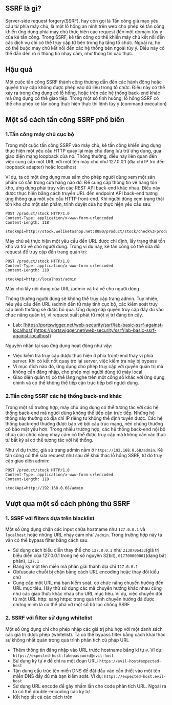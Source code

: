 ## SSRF là gì? ##
Server-side request forgery(SSRF), hay còn gọi là Tấn công giả mạo yêu cầu từ phía máy chủ, là một lỗ hổng an ninh trên web cho phép kẻ tấn công khiến ứng dụng phía máy chủ thực hiện các request đến một domain tùy ý của kẻ tấn công.
Trong SSRF, kẻ tấn công có thể khiến máy chủ kết nối đến các dịch vụ chỉ có thể truy cập từ bên trong hạ tầng tổ chức. Ngoài ra, họ có thể buộc máy chủ kết nối đến các hệ thống bên ngoài tùy ý. Điều này có thể dẫn đến rò rỉ thông tin nhạy cảm, như thông tin xác thực.
## Hậu quả ##
Một cuộc tấn công SSRF thành công thường dẫn đến các hành động hoặc quyền truy cập không được phép vào dữ liệu trong tổ chức. Điều này có thể xảy ra trong ứng dụng có lỗ hổng, hoặc trên các hệ thống back-end khác mà ứng dụng có thể giao tiếp. Trong một số tình huống, lỗ hổng SSRF có thể cho phép kẻ tấn công thực hiện thực thi lệnh tùy ý (command execution)
## Một số cách tấn công SSRF phổ biến ##
### 1.Tấn công máy chủ cục bộ ###
Trong một cuộc tấn công SSRF vào máy chủ, kẻ tấn công khiến ứng dụng thực hiện một yêu cầu HTTP quay lại máy chủ đang lưu trữ ứng dụng, qua giao diện mạng loopback của nó. Thông thường, điều này liên quan đến việc cung cấp một URL với một tên máy chủ như 127.0.0.1 (địa chỉ IP trỏ đến loopback adapter) hoặc localhost

Ví dụ, ta có một ứng dụng mua sắm cho phép người dùng xem một sản phẩm có sẵn trong cửa hàng nào đó. Để cung cấp thông tin về hàng tồn kho, ứng dụng phải truy vấn các REST API back-end khác nhau. Điều này được thực hiện bằng cách truyền URL đến endpoint API back-end tương ứng thông qua một yêu cầu HTTP front-end. Khi người dùng xem trạng thái tồn kho cho một sản phẩm, trình duyệt của họ thực hiện yêu cầu sau:
```
POST /product/stock HTTP/1.0
Content-Type: application/x-www-form-urlencoded
Content-Length: 118

stockApi=http://stock.weliketoshop.net:8080/product/stock/check%3FproductId%3D6%26storeId%3D1
```
Máy chủ sẽ thực hiện một yêu cầu đến URL được chỉ định, lấy trạng thái tồn kho và trả về cho người dùng. Trong ví dụ này, kẻ tấn công có thể sửa đổi request để truy cập đến trang quản trị:
```
POST /product/stock HTTP/1.0
Content-Type: application/x-www-form-urlencoded
Content-Length: 118

stockApi=http://localhost/admin
```
Máy chủ lấy nội dung của URL /admin và trả về cho người dùng.

Thông thường người dùng sẽ không thể truy cập trang admin. Tuy nhiên, nếu yêu cầu đến URL /admin đến từ máy tính cục bộ, các kiểm soát truy cập bình thường sẽ được bỏ qua. Ứng dụng cấp quyền truy cập đầy đủ vào chức năng quản trị, vì request xuất phát từ một vị trí đáng tin cậy.

- Lab: [https://portswigger.net/web-security/ssrf/lab-basic-ssrf-against-localhost](https://portswigger.net/web-security/ssrf/lab-basic-ssrf-against-localhost)

Nguyên nhân tại sao ứng dụng hoạt động như vậy:
- Việc kiểm tra truy cập được thực hiện ở phía front-end thay vì phía server. Khi có kết nốt quay trở lại server, việc kiểm tra này bị bypass
- Vì mục đích nào đó, ứng dụng cho phép truy cập với quyền quản trị mà không cần đăng nhập, cho phép mọi người dùng từ máy local
- Giao diện quản trị có thể lắng nghe trên một cổng số khác với ứng dụng chính và có thể không thể tiếp cận trực tiếp bởi người dùng.
### 2.Tấn công SSRF các hệ thống back-end khác ###
Trong một số trường hợp, máy chủ ứng dụng có thể tương tác với các hệ thống back-end mà người dùng không thể tiếp cận trực tiếp. Những hệ thống này thường có địa chỉ IP riêng tư không thể định tuyến được. Các hệ thống back-end thường được bảo vệ bởi cấu trúc mạng, nên chúng thường có bảo mật yếu hơn. Trong nhiều trường hợp, các hệ thống back-end nội bộ chứa các chức năng nhạy cảm có thể được truy cập mà không cần xác thực từ bất kỳ ai có thể tương tác với hệ thống.

Như ví dụ trước, giả sử trang admin nằm ở `https://192.168.0.68/admin`. Kẻ tấn công có thể sửa request như sau để khai thác lỗ hổng SSRF, từ đó truy cập giao diện admin:
```
POST /product/stock HTTP/1.0
Content-Type: application/x-www-form-urlencoded
Content-Length: 118

stockApi=http://192.168.0.68/admin
```
## Vượt qua một số cách phòng thủ SSRF ##
### 1. SSRF với filters dựa trên blacklist ###
Một số ứng dụng chặn các input chứa hostname như `127.0.0.1` và `localhost` hoặc những URL nhạy cảm như `/admin`. Trong trường hợp này ta vẫn có thể bypass filter bằng cách sau:
- Sử dụng cách biểu diễn thay thế cho `127.0.0.1` như `2130706433`(giá trị biểu diễn của 127.0.0.1 trong hệ số nguyên 32bit), `017700000001`(dạng bát phân), `127.1`
- Đăng ký một tên miền mà phân giải thành địa chỉ `127.0.0.1`
- Obfuscate chuỗi bị chặn bằng cách URL encoding hoặc thay đổi kiểu chữ
- Cung cấp một URL mà bạn kiểm soát, có chức năng chuyển hướng đến URL mục tiêu. Hãy thử sử dụng các mã chuyển hướng khác nhau cũng như các giao thức khác nhau cho URL mục tiêu. Ví dụ, việc chuyển đổi từ một URL http: sang https: trong quá trình chuyển hướng đã được chứng minh là có thể phá vỡ một số bộ lọc chống SSRF
### 2. SSRF với filter sử dụng whitelist ###
Một số ứng dụng chỉ cho phép nhập các giá trị phù hợp với một danh sách các giá trị được phép (whitelist). Ta có thể bypass filter bằng cách khai thác sự không nhất quán trong quá trình phân tích cú pháp URL
- Thêm thông tin đăng nhập vào URL trước hostname bằng kí tự `@`. Ví dụ: `https://expected-host:fakepassword@evil-host`
- Sử dụng ký tự `#` để chỉ ra một đoạn URL: `https://evil-host#expected-host`
- Tận dụng cấu trúc tên miền DNS để đặt đầu vào cần thiết vào một tên miền DNS đầy đủ mà bạn kiểm soát. Ví dụ: `https://expected-host.evil-host`
- Sử dụng URL encode để gây nhầm lẫn cho code phân tích URL. Ngoài ra ta có thể double-encoding các ký tự
- Kết hợp tất cả các cách trên
